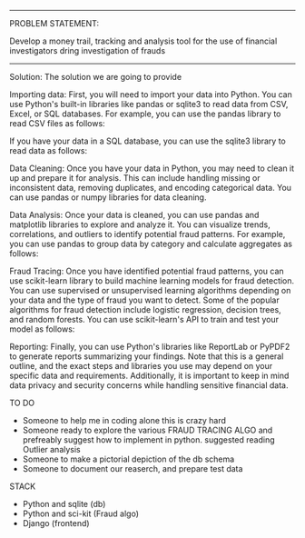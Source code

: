 ************************************************************************************************************************
PROBLEM STATEMENT:

Develop a money trail, tracking and analysis tool for the use of financial investigators dring investigation of frauds 

************************************************************************************************************************

Solution: The solution we are going to provide 

Importing data: First, you will need to import your data into Python. You can use Python's built-in libraries like pandas or sqlite3 to read data from CSV, Excel, or SQL databases. For example, you can use the pandas library to read CSV files as follows:

If you have your data in a SQL database, you can use the sqlite3 library to read data as follows:


Data Cleaning: Once you have your data in Python, you may need to clean it up and prepare it for analysis. This can include handling missing or inconsistent data, removing duplicates, and encoding categorical data. You can use pandas or numpy libraries for data cleaning.

Data Analysis: Once your data is cleaned, you can use pandas and matplotlib libraries to explore and analyze it. You can visualize trends, correlations, and outliers to identify potential fraud patterns. For example, you can use pandas to group data by category and calculate aggregates as follows:


Fraud Tracing: Once you have identified potential fraud patterns, you can use scikit-learn library to build machine learning models for fraud detection. You can use supervised or unsupervised learning algorithms depending on your data and the type of fraud you want to detect. Some of the popular algorithms for fraud detection include logistic regression, decision trees, and random forests. You can use scikit-learn's API to train and test your model as follows:


Reporting: Finally, you can use Python's libraries like ReportLab or PyPDF2 to generate reports summarizing your findings.
Note that this is a general outline, and the exact steps and libraries you use may depend on your specific data and requirements. Additionally, it is important to keep in mind data privacy and security concerns while handling sensitive financial data.




TO DO

- Someone to help me in coding alone this is crazy hard
- Someone ready to explore the various FRAUD TRACING ALGO and prefreably suggest how to implement in python. suggested reading Outlier analysis 
- Someone to make a pictorial depiction of the db schema
- Someone to document our reaserch, and prepare test data


STACK 

- Python and sqlite (db)
- Python and sci-kit (Fraud algo)
- Django (frontend)

